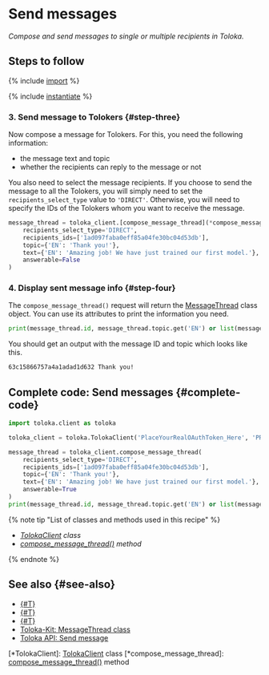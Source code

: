 # Send messages

_Compose and send messages to single or multiple recipients in Toloka._

## Steps to follow

{% include [import](../_includes/recipes/import.md) %}

{% include [instantiate](../_includes/recipes/instantiate.md) %}

### 3. Send message to Tolokers {#step-three}

Now compose a message for Tolokers. For this, you need the following information:

- the message text and topic
- whether the recipients can reply to the message or not

You also need to select the message recipients. If you choose to send the message to all the Tolokers, you will simply need to set the `recipients_select_type` value to `'DIRECT'`. Otherwise, you will need to specify the IDs of the Tolokers whom you want to receive the message.

```python
message_thread = toloka_client.[compose_message_thread](*compose_message_thread)(
    recipients_select_type='DIRECT',
    recipients_ids=['1ad097faba0eff85a04fe30bc04d53db'],
    topic={'EN': 'Thank you!'},
    text={'EN': 'Amazing job! We have just trained our first model.'},
    answerable=False
)
```

### 4. Display sent message info {#step-four}

The `compose_message_thread()` request will return the [MessageThread](../reference/toloka.client.message_thread.MessageThread.md) class object. You can use its attributes to print the information you need.

```python
print(message_thread.id, message_thread.topic.get('EN') or list(message_thread.topic.values())[0])
```

You should get an output with the message ID and topic which looks like this.

```bash
63c15866757a4a1adad1d632 Thank you!
```

## Complete code: Send messages {#complete-code}

```python
import toloka.client as toloka

toloka_client = toloka.TolokaClient('PlaceYourRealOAuthToken_Here', 'PRODUCTION')

message_thread = toloka_client.compose_message_thread(
    recipients_select_type='DIRECT',
    recipients_ids=['1ad097faba0eff85a04fe30bc04d53db'],
    topic={'EN': 'Thank you!'},
    text={'EN': 'Amazing job! We have just trained our first model.'},
    answerable=True
)
print(message_thread.id, message_thread.topic.get('EN') or list(message_thread.topic.values())[0])
```

{% note tip "List of classes and methods used in this recipe" %}

- _[TolokaClient](../reference/toloka.client.TolokaClient.md) class_
- _[compose_message_thread()](../reference/toloka.client.TolokaClient.compose_message_thread.md) method_

{% endnote %}

## See also {#see-also}

- [{#T}](../../guide/concepts/overview.md)
- [{#T}](./learn-basics.md)
- [{#T}](./use-cases.md)
- [Toloka-Kit: MessageThread class](../reference/toloka.client.message_thread.MessageThread.md)
- [Toloka API: Send message](https://toloka.ai/docs/api/api-reference/#post-/message-threads/compose)

[*TolokaClient]: [TolokaClient](../reference/toloka.client.TolokaClient.md) class
[*compose_message_thread]: [compose_message_thread()](../reference/toloka.client.TolokaClient.compose_message_thread.md) method